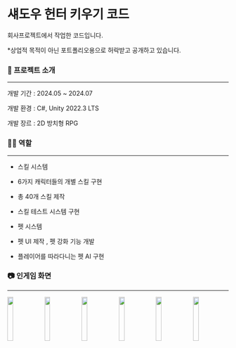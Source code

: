 # 섀도우 헌터 키우기 코드

회사프로젝트에서 작업한 코드입니다.

*상업적 목적이 아닌 포트폴리오용으로 허락받고 공개하고 있습니다.
 
### 📝 프로젝트 소개

***
개발 기간 : 2024.05 ~ 2024.07 

개발 환경 : C#, Unity 2022.3 LTS

개발 장르 : 2D 방치형 RPG



### 🙋‍♂️ 역할

***
- 스킬 시스템

 - 6가지 캐릭터들의 개별 스킬 구현

 - 총 40개 스킬 제작

 - 스킬 테스트 시스템 구현 

- 펫 시스템

 - 펫 UI 제작 , 펫 강화 기능 개발

 - 플레이어를 따라다니는 펫 AI 구현



### 📷 인게임 화면

***
<img src="https://github.com/user-attachments/assets/03478852-d60a-4828-8036-533ef9698249"  width="16%" height="16%">
<img src="https://github.com/user-attachments/assets/06e3603e-eb4e-48b9-a309-e19008add157"  width="16%" height="16%">
<img src="https://github.com/user-attachments/assets/da9dd54e-930b-4531-b104-1d4d7a8bcb50"  width="16%" height="16%">
<img src="https://github.com/user-attachments/assets/3d826df0-8aae-4787-9bf1-2da3a9c154eb"  width="16%" height="16%">
<img src="https://github.com/user-attachments/assets/dbe31d67-3cb7-46c0-bb27-ad098d629077"  width="16%" height="16%">
<img src="https://github.com/user-attachments/assets/86d1a330-d1a6-4ece-acc9-dfe6396a4297"  width="16%" height="16%">

